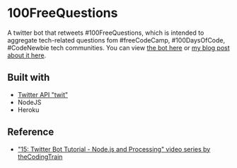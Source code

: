 # 100FreeQuestions

A twitter bot that retweets #100FreeQuestions, which is intended to aggregate tech-related questions fom #freeCodeCamp, #100DaysOfCode, #CodeNewbie tech communities. You can view [the bot here](https://twitter.com/100FreeCodeQ) or [my blog post about it here]().

## Built with 
- [Twitter API "twit"](https://github.com/ttezel/twit)
- NodeJS
- Heroku

## Reference
- ["15: Twitter Bot Tutorial - Node.js and Processing" video series by theCodingTrain](https://www.youtube.com/playlist?list=PLRqwX-V7Uu6atTSxoRiVnSuOn6JHnq2yV)
